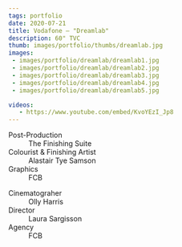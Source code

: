 ```yaml
---
tags: portfolio
date: 2020-07-21
title: Vodafone — "Dreamlab"
description: 60" TVC
thumb: images/portfolio/thumbs/dreamlab.jpg
images:
 - images/portfolio/dreamlab/dreamlab1.jpg
 - images/portfolio/dreamlab/dreamlab2.jpg
 - images/portfolio/dreamlab/dreamlab3.jpg
 - images/portfolio/dreamlab/dreamlab4.jpg
 - images/portfolio/dreamlab/dreamlab5.jpg

videos:
   - https://www.youtube.com/embed/KvoYEzI_Jp8
---
```


<dl>
  <dt>Post-Production</dt>
  <dd>The Finishing Suite</dd>

  <dt>Colourist &amp; Finishing Artist</dt>
  <dd>Alastair Tye Samson</dd>

  <dt>Graphics</dt>
  <dd>FCB</dd>
</dl>

<dl>
  <dt>Cinematograher</dt>
  <dd>Olly Harris</dd>

  <dt>Director</dt>
  <dd>Laura Sargisson</dd>

  <dt>Agency</dt>
  <dd>FCB</dd>
</dl>
